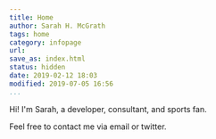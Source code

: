 ```yaml
---
title: Home
author: Sarah H. McGrath
tags: home
category: infopage
url:
save_as: index.html
status: hidden
date: 2019-02-12 18:03
modified: 2019-07-05 16:56
...
```


Hi! I'm Sarah, a developer, consultant, and sports fan.

Feel free to contact me via email or twitter.
